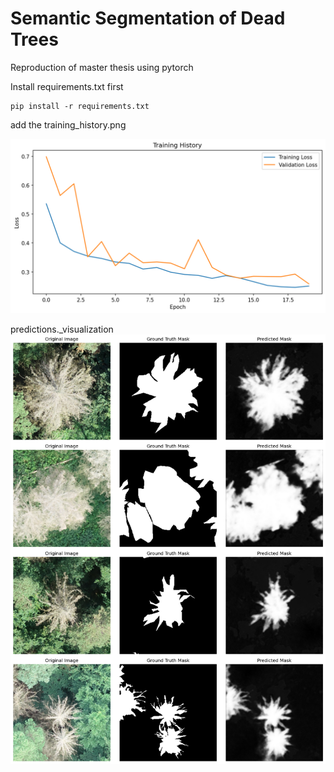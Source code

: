 # Semantic Segmentation of Dead Trees


Reproduction of master thesis using pytorch

Install requirements.txt first
```shell
pip install -r requirements.txt
```


add the training_history.png

![![Training History](training_history.png)](training_history.png)

predictions._visualization
![![Predictions Visualization](predictions_visualization.png)](predictions_visualization.png)